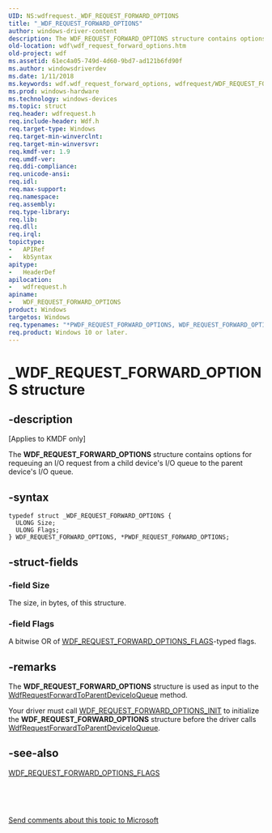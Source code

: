 ```yaml
---
UID: NS:wdfrequest._WDF_REQUEST_FORWARD_OPTIONS
title: "_WDF_REQUEST_FORWARD_OPTIONS"
author: windows-driver-content
description: The WDF_REQUEST_FORWARD_OPTIONS structure contains options for requeuing an I/O request from a child device's I/O queue to the parent device's I/O queue.
old-location: wdf\wdf_request_forward_options.htm
old-project: wdf
ms.assetid: 61ec4a05-749d-4d60-9bd7-ad121b6fd90f
ms.author: windowsdriverdev
ms.date: 1/11/2018
ms.keywords: wdf.wdf_request_forward_options, wdfrequest/WDF_REQUEST_FORWARD_OPTIONS, _WDF_REQUEST_FORWARD_OPTIONS, DFRequestObjectRef_878a982e-6fe9-4bfc-ad5c-165ef7590b79.xml, WDF_REQUEST_FORWARD_OPTIONS, WDF_REQUEST_FORWARD_OPTIONS structure, *PWDF_REQUEST_FORWARD_OPTIONS, PWDF_REQUEST_FORWARD_OPTIONS structure pointer, kmdf.wdf_request_forward_options, wdfrequest/PWDF_REQUEST_FORWARD_OPTIONS, PWDF_REQUEST_FORWARD_OPTIONS
ms.prod: windows-hardware
ms.technology: windows-devices
ms.topic: struct
req.header: wdfrequest.h
req.include-header: Wdf.h
req.target-type: Windows
req.target-min-winverclnt: 
req.target-min-winversvr: 
req.kmdf-ver: 1.9
req.umdf-ver: 
req.ddi-compliance: 
req.unicode-ansi: 
req.idl: 
req.max-support: 
req.namespace: 
req.assembly: 
req.type-library: 
req.lib: 
req.dll: 
req.irql: 
topictype:
-	APIRef
-	kbSyntax
apitype:
-	HeaderDef
apilocation:
-	wdfrequest.h
apiname:
-	WDF_REQUEST_FORWARD_OPTIONS
product: Windows
targetos: Windows
req.typenames: "*PWDF_REQUEST_FORWARD_OPTIONS, WDF_REQUEST_FORWARD_OPTIONS"
req.product: Windows 10 or later.
---
```


# _WDF_REQUEST_FORWARD_OPTIONS structure


## -description


<p class="CCE_Message">[Applies to KMDF only]

The <b>WDF_REQUEST_FORWARD_OPTIONS</b> structure contains options for requeuing an I/O request from a child device's I/O queue to the parent device's I/O queue.


## -syntax


````
typedef struct _WDF_REQUEST_FORWARD_OPTIONS {
  ULONG Size;
  ULONG Flags;
} WDF_REQUEST_FORWARD_OPTIONS, *PWDF_REQUEST_FORWARD_OPTIONS;
````


## -struct-fields




### -field Size

The size, in bytes, of this structure.


### -field Flags

A bitwise OR of <a href="..\wdfrequest\ne-wdfrequest-_wdf_request_forward_options_flags.md">WDF_REQUEST_FORWARD_OPTIONS_FLAGS</a>-typed flags.


## -remarks



The <b>WDF_REQUEST_FORWARD_OPTIONS</b> structure is used as input to the <a href="..\wdfrequest\nf-wdfrequest-wdfrequestforwardtoparentdeviceioqueue.md">WdfRequestForwardToParentDeviceIoQueue</a> method.

Your driver must call <a href="..\wdfrequest\nf-wdfrequest-wdf_request_forward_options_init.md">WDF_REQUEST_FORWARD_OPTIONS_INIT</a> to initialize the <b>WDF_REQUEST_FORWARD_OPTIONS</b> structure before the driver calls <a href="..\wdfrequest\nf-wdfrequest-wdfrequestforwardtoparentdeviceioqueue.md">WdfRequestForwardToParentDeviceIoQueue</a>.




## -see-also

<a href="..\wdfrequest\ne-wdfrequest-_wdf_request_forward_options_flags.md">WDF_REQUEST_FORWARD_OPTIONS_FLAGS</a>



 

 

<a href="mailto:wsddocfb@microsoft.com?subject=Documentation%20feedback [wdf\wdf]:%20WDF_REQUEST_FORWARD_OPTIONS structure%20 RELEASE:%20(1/11/2018)&amp;body=%0A%0APRIVACY STATEMENT%0A%0AWe use your feedback to improve the documentation. We don't use your email address for any other purpose, and we'll remove your email address from our system after the issue that you're reporting is fixed. While we're working to fix this issue, we might send you an email message to ask for more info. Later, we might also send you an email message to let you know that we've addressed your feedback.%0A%0AFor more info about Microsoft's privacy policy, see http://privacy.microsoft.com/en-us/default.aspx." title="Send comments about this topic to Microsoft">Send comments about this topic to Microsoft</a>

